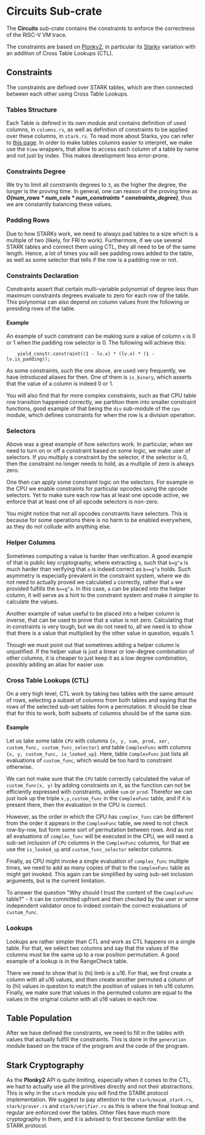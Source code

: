 # Circuits Sub-crate

The **Circuits** sub-crate contains the constraints to enforce the correctness of the RISC-V VM trace.

The constraints are based on [Plonky2](https://github.com/mir-protocol/plonky2), in particular
its [Starky](https://github.com/mir-protocol/plonky2/tree/main/starky) variation with an addition of Cross Table
Lookups (CTL).

## Constraints

The constraints are defined over STARK tables, which are then connected between each other using Cross Table Lookups.

### Tables Structure

Each Table is defined in its own module and contains definition of used columns, in `columns.rs`, as well as definition
of constraints to be applied over these columns, in `stark.rs`. To read more about Starks, you can refer
to [this page](https://www.notion.so/0xmozak/eb420963310e407dafce95d267f5a55e?v=a6a42a89bb744309999d9a0ff16ce25f&p=0d7f4fe31e214c3aa9b719908ac56e57&pm=s).
In order to make tables columns easier to interpret, we make use the `View` wrappers, that allow to access each column
of a table by name and not just by index. This makes development less error-prone.

### Constraints Degree

We try to limit all constraints degrees to `3`, as the higher the degree, the longer is the proving time. In general,
one can reason of the proving time as _**O(num_rows * num_cols * num_constraints * constraints_degree)**_, thus we are
constantly balancing these values.

### Padding Rows

Due to how STARKs work, we need to always pad tables to a size which is a multiple of two (likely, for FRI to work).
Furthermore, if we use several STARK tables and connect them using CTL, they all need to be of the same length.
Hence, a lot of times you will see padding rows added to the table, as well as some selector that tells if the row is a
padding row or not.

### Constraints Declaration

Constraints assert that certain multi-variable polynomial of degree less than maximum constraints degrees evaluate to
zero for each row of the table. This polynomial can also depend on column values from the following or presiding rows of
the table.

#### Example

An example of such constraint can be making sure a value of column `x` is 0 or 1 when the padding row selector is 0.
The following will achieve this:

```ignore
    yield_constr.constraint((1 - lv.x) * (lv.x) * (1 - lv.is_padding));
```

As some constraints, such the one above, are used very frequently, we have introduced aliases for then. One of them
is `is_binary`, which asserts that the value of a column is indeed 0 or 1.

You will also find that for more complex
constraints, such as that CPU table row transition happened correctly, we partition them into smaller constraint
functions, good example of that being the `div` sub-module of the `cpu` module, which defines constraints for when the
row is a division operation.

### Selectors

Above was a great example of how selectors work. In particular, when we need to turn on or off a constraint based on
some logic, we make user of selectors.
If you multiply a constraint by the selector, if the selector is 0, then the constraint no longer needs to hold, as a
multiple of zero is always zero.

One then can apply some constraint logic on the selectors. For example in the CPU we enable constraints for particular
opcodes using the opcode selectors. Yet to make sure each row has at least one opcode active, we enforce that at least
one of all opcode selectors is non-zero.

You might notice that not all opcodes constraints have selectors. This is because for some operations there is no harm
to be enabled everywhere, as they do not collude with anything else.

### Helper Columns

Sometimes computing a value is harder than verification. A good example of that is public key cryptography, where
extracting `a`, such that `b=g^a` is much harder than verifying that `a` is indeed correct as `b==g^a` holds. Such
asymmetry is especially prevalent in the constraint system, where we do not need to actually proved we calculated `a`
correctly, rather that `a` we provided fulfills the `b==g^a`.
In this case, `a` can be placed into the helper column, it will serve as a hint to the constraint system and make it
simpler to calculate the values.

Another example of value useful to be placed into a helper column is inverse, that can be used to prove that a value is
not zero. Calculating that in constraints is very tough, but we do not need to, all we need is to show that there is a
value that multiplied by the other value in question, equals 1.

Though we must point out that sometimes adding a helper column is unjustified. If the helper value is just a linear or
low-degree combination of other columns, it is cheaper to just keep it as a low degree combination, possibly adding an
alias for easier use.

### Cross Table Lookups (CTL)

On a very high level, CTL work by taking two tables with the same amount of rows, selecting a subset of columns from
both tables and saying that the rows of the selected sub-set tables form a
permutation. It should be clear that for this to work, both subsets of columns should be of the same size.

#### Example

Let us take some table `CPU` with columns `{x, y, sum, prod, xor, custom_func, custom_func_selector}` and
table `ComplexFunc` with
columns `{x, y, custom_func, is_looked_up}`. Here, table `ComplexFunc` just lists all evaluations of `custom_func`,
which
would be too hard to constraint otherwise.

We can not make sure that the `CPU` table correctly calculated the value of `custom_func(x, y)` by adding constraints on
it, as the function can not be efficiently expressed with constraints, unlike `sum` or `prod`. Therefor we can just look
up the triple `x,y,custom_func` in the `ComplexFunc` table, and if it is present there, then the evaluation
in the CPU is correct.

However, as the order in which the CPU has `complex_func` can be different from the order it appears in
the `ComplexFunc` table, we need to not check row-by-row, but form some sort of permutation between rows. And as not all
evaluations of `complex_func` will be executed in the CPU, we will need a sub-set inclusion of `CPU` columns in
the `ComplexFunc` columns, for that we use the `is_looked_up` and `custom_func_selector` selector columns.

Finally, as CPU might invoke a single evaluation of `complex_func` multiple times, we need to add as many copies of that
to the `ComplexFunc` table as might get invoked. This again can be simplified by using sub-set inclusion arguments, but
is the current limitation.

To answer the question "Why should I trust the content of the `ComplexFunc` table?" - it can be committed
upfront and then checked by the user or some independent validator once to indeed contain the correct evaluations
of `custom_func`.

### Lookups

Lookups are rather simpler than CTL and work as CTL happens on a single table. For that, we select two columns and say
that the values of the columns must be the same up to a row position permutation. A good example of a lookup is in the
RangeCheck table.

There we need to show that lo (hi) limb is a u16. For that, we first create a column with all u16
values, and then
create another permuted a column of lo (hi) values in question to match the position of values in teh u16 column.
Finally, we make sure that values in the permuted column are equal to the values in the original column with all u16
values in each row.

## Table Population

After we have defined the constraints, we need to fill in the tables with values that actually fulfill the constraints.
This is done in the `generation` module based on the trace of the program and the code of the program.

## Stark Cryptography

As the **Plonky2** API is quite limiting, especially when it comes to the CTL, we had to actually use all the primitives
directly and not their abstractions. This is why in the `stark` module you will find the STARK protocol implementation.
We suggest to pay attention to the `stark/mozak_stark.rs`, `stark/prover.rs` and `stark/verifier.rs` as this is where
the final lookup and regular are enforced over the tables.
Other files have much more cryptography in them, and it is advised to first become familiar with the STARK protocol.